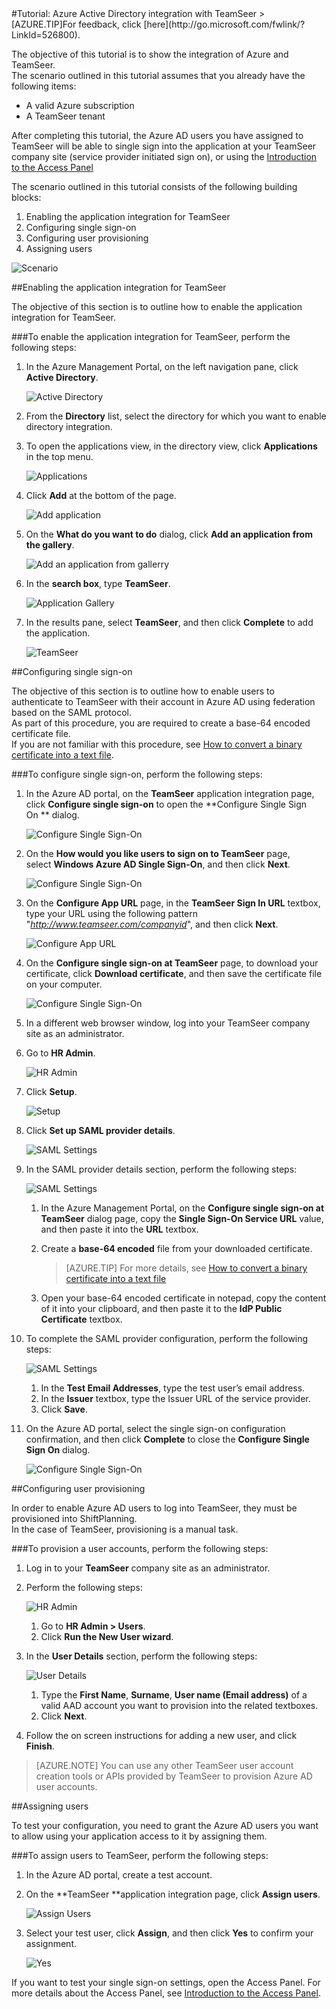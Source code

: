 <properties pageTitle="Tutorial: Azure Active Directory integration with TeamSeer | Windows Azure" description="Learn how to use TeamSeer with Azure Active Directory to enable single sign-on, automated provisioning, and more!." services="active-directory" authors="MarkusVi"  documentationCenter="na" manager="stevenpo"/>
<tags
	ms.service="active-directory"
	ms.date="08/01/2015"
	wacn.date=""/>
#Tutorial: Azure Active Directory integration with TeamSeer
>[AZURE.TIP]For feedback, click [here](http://go.microsoft.com/fwlink/?LinkId=526800).
  
The objective of this tutorial is to show the integration of Azure and TeamSeer.  
The scenario outlined in this tutorial assumes that you already have the following items:

-   A valid Azure subscription
-   A TeamSeer tenant
  
After completing this tutorial, the Azure AD users you have assigned to TeamSeer will be able to single sign into the application at your TeamSeer company site (service provider initiated sign on), or using the [Introduction to the Access Panel](https://msdn.microsoft.com/zh-cn/library/dn308586)
  
The scenario outlined in this tutorial consists of the following building blocks:

1.  Enabling the application integration for TeamSeer
2.  Configuring single sign-on
3.  Configuring user provisioning
4.  Assigning users

![Scenario](./media/active-directory-saas-teamseer-tutorial/IC789618.png "Scenario")

##Enabling the application integration for TeamSeer
  
The objective of this section is to outline how to enable the application integration for TeamSeer.

###To enable the application integration for TeamSeer, perform the following steps:

1.  In the Azure Management Portal, on the left navigation pane, click **Active Directory**.

    ![Active Directory](./media/active-directory-saas-teamseer-tutorial/IC700993.png "Active Directory")

2.  From the **Directory** list, select the directory for which you want to enable directory integration.

3.  To open the applications view, in the directory view, click **Applications** in the top menu.

    ![Applications](./media/active-directory-saas-teamseer-tutorial/IC700994.png "Applications")

4.  Click **Add** at the bottom of the page.

    ![Add application](./media/active-directory-saas-teamseer-tutorial/IC749321.png "Add application")

5.  On the **What do you want to do** dialog, click **Add an application from the gallery**.

    ![Add an application from gallerry](./media/active-directory-saas-teamseer-tutorial/IC749322.png "Add an application from gallerry")

6.  In the **search box**, type **TeamSeer**.

    ![Application Gallery](./media/active-directory-saas-teamseer-tutorial/IC789619.png "Application Gallery")

7.  In the results pane, select **TeamSeer**, and then click **Complete** to add the application.

    ![TeamSeer](./media/active-directory-saas-teamseer-tutorial/IC789620.png "TeamSeer")

##Configuring single sign-on
  
The objective of this section is to outline how to enable users to authenticate to TeamSeer with their account in Azure AD using federation based on the SAML protocol.  
As part of this procedure, you are required to create a base-64 encoded certificate file.  
If you are not familiar with this procedure, see [How to convert a binary certificate into a text file](http://youtu.be/PlgrzUZ-Y1o).

###To configure single sign-on, perform the following steps:

1.  In the Azure AD portal, on the **TeamSeer** application integration page, click **Configure single sign-on** to open the **Configure Single Sign On ** dialog.

    ![Configure Single Sign-On](./media/active-directory-saas-teamseer-tutorial/IC789621.png "Configure Single Sign-On")

2.  On the **How would you like users to sign on to TeamSeer** page, select **Windows Azure AD Single Sign-On**, and then click **Next**.

    ![Configure Single Sign-On](./media/active-directory-saas-teamseer-tutorial/IC789628.png "Configure Single Sign-On")

3.  On the **Configure App URL** page, in the **TeamSeer Sign In URL** textbox, type your URL using the following pattern "*http://www.teamseer.com/companyid*", and then click **Next**.

    ![Configure App URL](./media/active-directory-saas-teamseer-tutorial/IC789629.png "Configure App URL")

4.  On the **Configure single sign-on at TeamSeer** page, to download your certificate, click **Download certificate**, and then save the certificate file on your computer.

    ![Configure Single Sign-On](./media/active-directory-saas-teamseer-tutorial/IC789630.png "Configure Single Sign-On")

5.  In a different web browser window, log into your TeamSeer company site as an administrator.

6.  Go to **HR Admin**.

    ![HR Admin](./media/active-directory-saas-teamseer-tutorial/IC789634.png "HR Admin")

7.  Click **Setup**.

    ![Setup](./media/active-directory-saas-teamseer-tutorial/IC789635.png "Setup")

8.  Click **Set up SAML provider details**.

    ![SAML Settings](./media/active-directory-saas-teamseer-tutorial/IC789636.png "SAML Settings")

9.  In the SAML provider details section, perform the following steps:

    ![SAML Settings](./media/active-directory-saas-teamseer-tutorial/IC789637.png "SAML Settings")

    1.  In the Azure Management Portal, on the **Configure single sign-on at TeamSeer** dialog page, copy the **Single Sign-On Service URL** value, and then paste it into the **URL** textbox.
    2.  Create a **base-64 encoded** file from your downloaded certificate.  

        >[AZURE.TIP] For more details, see [How to convert a binary certificate into a text file](http://youtu.be/PlgrzUZ-Y1o)

    3.  Open your base-64 encoded certificate in notepad, copy the content of it into your clipboard, and then paste it to the **IdP Public Certificate** textbox.

10. To complete the SAML provider configuration, perform the following steps:

    ![SAML Settings](./media/active-directory-saas-teamseer-tutorial/IC789638.png "SAML Settings")

    1.  In the **Test Email Addresses**, type the test user’s email address.
    2.  In the **Issuer** textbox, type the Issuer URL of the service provider.
    3.  Click **Save**.

11. On the Azure AD portal, select the single sign-on configuration confirmation, and then click **Complete** to close the **Configure Single Sign On** dialog.

    ![Configure Single Sign-On](./media/active-directory-saas-teamseer-tutorial/IC789639.png "Configure Single Sign-On")

##Configuring user provisioning
  
In order to enable Azure AD users to log into TeamSeer, they must be provisioned into ShiftPlanning.  
In the case of TeamSeer, provisioning is a manual task.

###To provision a user accounts, perform the following steps:

1.  Log in to your **TeamSeer** company site as an administrator.

2.  Perform the following steps:

    ![HR Admin](./media/active-directory-saas-teamseer-tutorial/IC789640.png "HR Admin")

    1.  Go to **HR Admin \> Users**.
    2.  Click **Run the New User wizard**.

3.  In the **User Details** section, perform the following steps:

    ![User Details](./media/active-directory-saas-teamseer-tutorial/IC789641.png "User Details")

    1.  Type the **First Name**, **Surname**, **User name (Email address)** of a valid AAD account you want to provision into the related textboxes.
    2.  Click **Next**.

4.  Follow the on screen instructions for adding a new user, and click **Finish**.

>[AZURE.NOTE] You can use any other TeamSeer user account creation tools or APIs provided by TeamSeer to provision Azure AD user accounts.

##Assigning users
  
To test your configuration, you need to grant the Azure AD users you want to allow using your application access to it by assigning them.

###To assign users to TeamSeer, perform the following steps:

1.  In the Azure AD portal, create a test account.

2.  On the **TeamSeer **application integration page, click **Assign users**.

    ![Assign Users](./media/active-directory-saas-teamseer-tutorial/IC789642.png "Assign Users")

3.  Select your test user, click **Assign**, and then click **Yes** to confirm your assignment.

    ![Yes](./media/active-directory-saas-teamseer-tutorial/IC767830.png "Yes")
  
If you want to test your single sign-on settings, open the Access Panel. For more details about the Access Panel, see [Introduction to the Access Panel](https://msdn.microsoft.com/zh-cn/library/dn308586).